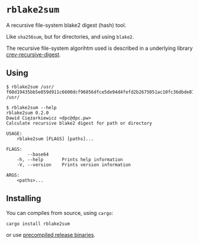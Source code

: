 # `rblake2sum`

A recursive file-system blake2 digest (hash) tool.

Like `sha256sum`, but for directories, and using `blake2`.

The recursive file-system algorihtm used is described in a
underlying library [crev-recursive-digest](https://github.com/crev-dev/recursive-digest).

## Using

```
$ rblake2sum /usr/
f60d19435bb5e859d911c6600dcf96856dfce5de94d4fefd2b2675051ac10fc36dbde87fd86a30eb5224209b47263eb546bd9e3d7bdf64c1f26a7dccf51809af /usr/

$ rblake2sum --help
rblake2sum 0.2.0
Dawid Ciężarkiewicz <dpc@dpc.pw>
Calculate recursive blake2 digest for path or directory

USAGE:
    rblake2sum [FLAGS] [paths]...

FLAGS:
        --base64     
    -h, --help       Prints help information
    -V, --version    Prints version information

ARGS:
    <paths>...
```

## Installing

You can compiles from source, using `cargo`:

```
cargo install rblake2sum
```

or use [precompiled release binaries](https://github.com/crev-dev/rblake2sum/releases).
